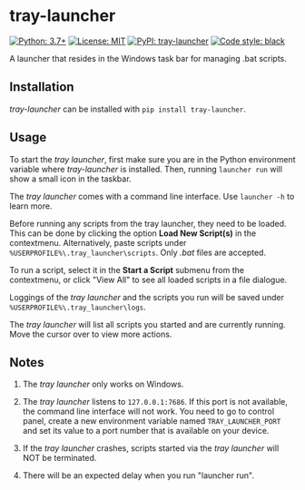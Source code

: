 # tray-launcher

[![Python: 3.7+](https://img.shields.io/badge/python-3.7+-blue.svg)](https://docs.python.org/3.7/)
[![License: MIT](https://img.shields.io/badge/License-MIT-yellow.svg)](https://opensource.org/licenses/MIT)
[![PyPI: tray-launcher](https://img.shields.io/pypi/v/tray-launcher)](https://pypi.org/project/tray-launcher/)
[![Code style: black](https://img.shields.io/badge/code%20style-black-000000.svg)](https://github.com/psf/black)

A launcher that resides in the Windows task bar for managing .bat scripts.

## Installation

*tray-launcher* can be installed with `pip install tray-launcher`.

## Usage

To start the *tray launcher*, first make sure you are in the Python environment variable where *tray-launcher* is installed. Then, running `launcher run` will show a small icon in the taskbar.

The *tray launcher* comes with a command line interface. Use `launcher -h` to learn more.

Before running any scripts from the tray launcher, they need to be loaded. This can be done by clicking the option **Load New Script(s)** in the contextmenu. Alternatively, paste scripts under `%USERPROFILE%\.tray_launcher\scripts`. Only *.bat* files are accepted.

To run a script, select it in the **Start a Script** submenu from the contextmenu, or click "View All" to see all loaded scripts in a file dialogue. 

Loggings of the *tray launcher* and the scripts you run will be saved under `%USERPROFILE%\.tray_launcher\logs`.

The *tray launcher* will list all scripts you started and are currently running. Move the cursor over to view more actions.

## Notes

1. The *tray launcher* only works on Windows. 

2. The *tray launcher* listens to `127.0.0.1:7686`. If this port is not available, the command line interface will not work. You need to go to control panel, create a new environment variable named `TRAY_LAUNCHER_PORT` and set its value to a port number that is available on your device.

3. If the *tray launcher* crashes, scripts started via the *tray launcher* will NOT be terminated.

4. There will be an expected delay when you run "launcher run".
